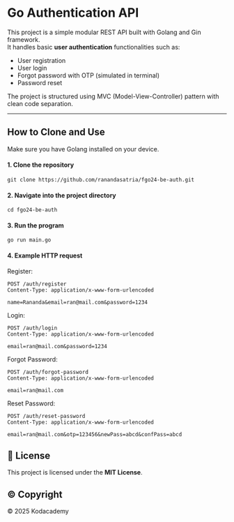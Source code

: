 # Go Authentication API

This project is a simple modular REST API built with Golang and Gin framework.  
It handles basic **user authentication** functionalities such as:

- User registration
- User login
- Forgot password with OTP (simulated in terminal)
- Password reset

The project is structured using MVC (Model-View-Controller) pattern with clean code separation.

---


## How to Clone and Use

Make sure you have Golang installed on your device.

#### 1. Clone the repository
```
git clone https://github.com/ranandasatria/fgo24-be-auth.git
```

#### 2. Navigate into the project directory
```
cd fgo24-be-auth
```

#### 3. Run the program
```
go run main.go
```

#### 4. Example HTTP request

Register:
```
POST /auth/register
Content-Type: application/x-www-form-urlencoded

name=Rananda&email=ran@mail.com&password=1234
```
Login:
```
POST /auth/login
Content-Type: application/x-www-form-urlencoded

email=ran@mail.com&password=1234
```
Forgot Password:
```
POST /auth/forgot-password
Content-Type: application/x-www-form-urlencoded

email=ran@mail.com
```
Reset Password:
```
POST /auth/reset-password
Content-Type: application/x-www-form-urlencoded

email=ran@mail.com&otp=123456&newPass=abcd&confPass=abcd
```

## 📄 License

This project is licensed under the **MIT License**.  

## ©️ Copyright

&copy; 2025 Kodacademy